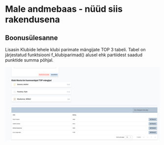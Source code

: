 # Male andmebaas - nüüd siis rakendusena

## Boonusülesanne

Lisasin Klubide lehele klubi parimate mängijate TOP 3 tabeli. Tabel on järjestatud funktsiooni f_klubiparimad() alusel ehk partiidest saadud punktide summa põhjal.

![img_3.png](img_3.png)
